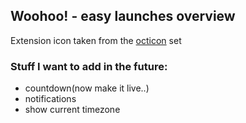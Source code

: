 ## Woohoo! - easy launches overview

Extension icon taken from the [octicon](https://octicons.github.com/) set

### Stuff I want to add in the future:
 - countdown(now make it live..)
 - notifications
 - show current timezone
